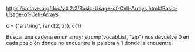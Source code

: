 https://octave.org/doc/v4.2.2/Basic-Usage-of-Cell-Arrays.html#Basic-Usage-of-Cell-Arrays

c = {"a string", rand(2, 2)};
c{1}

Buscar una cadena en un array:
strcmp(vocabList, "zip")
  nos devuelve 0 en cada posición donde no encuentre la palabra y 1 donde la encuentre
